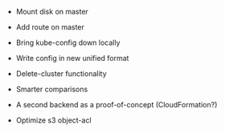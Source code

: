 * Mount disk on master
* Add route on master
* Bring kube-config down locally
 
* Write config in new unified format
* Delete-cluster functionality
* Smarter comparisons
* A second backend as a proof-of-concept (CloudFormation?)
* Optimize s3 object-acl


